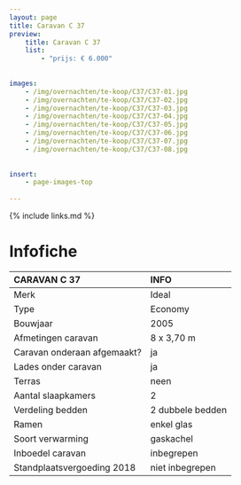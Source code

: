 ```yaml
---
layout: page
title: Caravan C 37
preview: 
    title: Caravan C 37
    list:
        - "prijs: € 6.000"
        
        
images:
    - /img/overnachten/te-koop/C37/C37-01.jpg
    - /img/overnachten/te-koop/C37/C37-02.jpg
    - /img/overnachten/te-koop/C37/C37-03.jpg
    - /img/overnachten/te-koop/C37/C37-04.jpg
    - /img/overnachten/te-koop/C37/C37-05.jpg
    - /img/overnachten/te-koop/C37/C37-06.jpg
    - /img/overnachten/te-koop/C37/C37-07.jpg
    - /img/overnachten/te-koop/C37/C37-08.jpg
    
    
insert:
    - page-images-top
    
---
```


{% include links.md %}



# Infofiche 

CARAVAN C 37                | INFO        | 
:---------------------------|:------------|
Merk                        |Ideal 
Type                        |Economy
Bouwjaar                    |2005
Afmetingen caravan          |8 x 3,70 m
Caravan onderaan afgemaakt? |ja
Lades onder caravan         |ja
Terras                      |neen
Aantal slaapkamers          |2
Verdeling bedden            |2 dubbele bedden
Ramen                       |enkel glas
Soort verwarming            |gaskachel
Inboedel caravan            |inbegrepen
Standplaatsvergoeding 2018  |niet inbegrepen